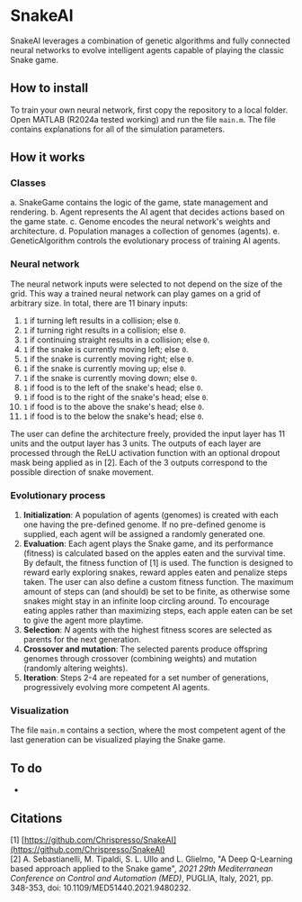 # SnakeAI
SnakeAI leverages a combination of genetic algorithms and fully connected neural networks to evolve intelligent agents capable of playing the classic Snake game.

## How to install
To train your own neural network, first copy the repository to a local folder. Open MATLAB (R2024a tested working) and run the file ```main.m```. The file contains explanations for all of the simulation parameters.

## How it works
### Classes
a. SnakeGame contains the logic of the game, state management and rendering.
b. Agent represents the AI agent that decides actions based on the game state.
c. Genome encodes the neural network's weights and architecture.
d. Population manages a collection of genomes (agents).
e. GeneticAlgorithm controls the evolutionary process of training AI agents.

### Neural network
The neural network inputs were selected to not depend on the size of the grid. This way a trained neural network can play games on a grid of arbitrary size. In total, there are 11 binary inputs:
1. ```1``` if turning left results in a collision; else ```0```.
2. ```1``` if turning right results in a collision; else ```0```.
3. ```1``` if continuing straight results in a collision; else ```0```.
4. ```1``` if the snake is currently moving left; else ```0```.
5. ```1``` if the snake is currently moving right; else ```0```.
6. ```1``` if the snake is currently moving up; else ```0```.
7. ```1``` if the snake is currently moving down; else ```0```.
8. ```1``` if food is to the left of the snake's head; else ```0```.
9. ```1``` if food is to the right of the snake's head; else ```0```.
10. ```1``` if food is to the above the snake's head; else ```0```.
11. ```1``` if food is to the below the snake's head; else ```0```.

The user can define the architecture freely, provided the input layer has 11 units and the output layer has 3 units. The outputs of each layer are processed through the ReLU activation function with an optional dropout mask being applied as in [2]. Each of the 3 outputs correspond to the possible direction of snake movement.

### Evolutionary process
1. **Initialization**: A population of agents (genomes) is created with each one having the pre-defined genome. If no pre-defined genome is supplied, each agent will be assigned a randomly generated one.
2. **Evaluation**: Each agent plays the Snake game, and its performance (fitness) is calculated based on the apples eaten and the survival time. By default, the fitness function of [1] is used. The function is designed to reward early exploring snakes, reward apples eaten and penalize steps taken. The user can also define a custom fitness function. The maximum amount of steps can (and should) be set to be finite, as otherwise some snakes might stay in an infinite loop circling around. To encourage eating apples rather than maximizing steps, each apple eaten can be set to give the agent more playtime.
3. **Selection**: $N$ agents with the highest fitness scores are selected as parents for the next generation.
4. **Crossover and mutation**: The selected parents produce offspring genomes through crossover (combining weights) and mutation (randomly altering weights).
5. **Iteration**: Steps 2-4 are repeated for a set number of generations, progressively evolving more competent AI agents.

### Visualization
The file ```main.m``` contains a section, where the most competent agent of the last generation can be visualized playing the Snake game.

## To do
-

## Citations
[1] [https://github.com/Chrispresso/SnakeAI](https://github.com/Chrispresso/SnakeAI)  
[2] A. Sebastianelli, M. Tipaldi, S. L. Ullo and L. Glielmo, "A Deep Q-Learning based approach applied to the Snake game", *2021 29th Mediterranean Conference on Control and Automation (MED)*, PUGLIA, Italy, 2021, pp. 348-353, doi: 10.1109/MED51440.2021.9480232.